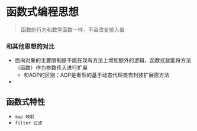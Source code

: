 # 函数式编程思想
> 函数的行为和数学函数一样，不会改变输入值

### 和其他思想的对比

- 面向对象的主要限制是不能在现有方法上增加额外的逻辑，函数式就能将方法（函数）作为参数传入进行扩展
    - 和AOP的区别：AOP是重型的基于动态代理类去封装扩展原方法
- 

## 函数式特性
- `map 映射`
- `filter 过滤`
